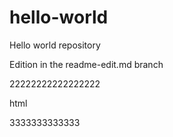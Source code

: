 # hello-world
Hello world repository

Edition in the readme-edit.md branch

22222222222222222

html

3333333333333
